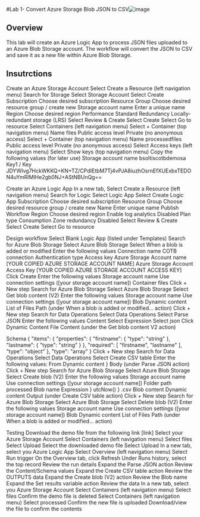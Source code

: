 #Lab 1- Convert Azure Storage Blob JSON to CSV![image](https://user-images.githubusercontent.com/13591910/177837567-da8bd6d5-b577-4e57-ae16-de90bc356141.png)

## Overview
This lab will create an Azure Logic App to process JSON files uploaded to an Azure Blob Storage account. The workflow will convert the JSON to CSV and save it as a new file within Azure Blob Storage. 

## Insutrctions
Create an Azure Storage Account
Select Create a Resource (left navigation menu)
Search for Storage
Select Storage Account
Select Create
Subscription
Choose desired subscription
Resource Group
Choose desired resource group / create new
Storage account name
Enter a unique name
Region
Choose desired region
Performance
Standard
Redundancy
Locally-redundant storage (LRS)
Select Review & Create
Select Create
Select Go to resource
Select Containers (left navigation menu)
Select + Container (top navigation menu)
Name
files
Public access level
Private (no anonymous access)
Select + Container (top navigation menu)
Name
processedfiles
Public access level
Private (no anonymous access)
Select Access keys (left navigation menu)
Select Show keys (top navigation menu)
Copy the following values (for later use)
Storage account name
bsoltiscotbdemosa
Key1 / Key
JDYWIvg7HckWKKQ+KN+TZ/CPdIEtbM7Tj4vPJA8iuzhOsrnEfXUExbxTEDON4uYmRIMlHe2gb0NJ+AStNBUnQg==
			
Create an Azure Logic App
In a new tab, Select Create a Resource (left navigation menu)
Search for Logic
Select Logic App
Select Create
Logic App
Subscription
Choose desired subscription
Resource Group
Choose desired resource group / create new
Name
Enter unique name
Publish
Workflow
Region
Choose desired region
Enable log analytics
Disabled
Plan type
Consumption
Zone redundancy
Disabled
Select Review & Create
Select Create
Select Go to resource

Design workflow
Select Blank Logic App (listed under Templates)
Search for Azure Blob Storage
Select Azure Blob Storage
Select When a blob is added or modified
Enter the following values
Connection name
COTB connection
Authentication type
Access key
Azure Storage Account name
[YOUR COPIED AZURE STORAGE ACCOUNT NAME]
Azure Storage Account Access Key
[YOUR COPIED AZURE STORAGE ACCOUNT ACCESS KEY]
Click Create
Enter the following values
Storage account name
Use connection settings ([your storage account name])
Container
files
Click + New step
Search for Azure Blob Storage
Select Azure Blob Storage
Select Get blob content (V2)
Enter the following values
Storage account name
Use connection settings ([your storage account name])
Blob
Dynamic content
List of Files Path (under When a blob is added or modified… action)
Click + New step
Search for Data Operations
Select Data Operations
Select Parse JSON
Enter the following values
Content
Select Expression
Select json
Click Dynamic Content
File Content (under the Get blob content V2 action)

Schema
				{
				    "items": {
				        "properties": {
				            "firstname": {
				                "type": "string"
				            },
				            "lastname": {
				                "type": "string"
				            }
				        },
				        "required": [
				            "firstname",
				            "lastname"
				        ],
				        "type": "object"
				    },
				    "type": "array"
				}
Click + New step
Search for Data Operations
Select Data Operations
Select Create CSV table
Enter the following values:
From
Dynamic content
} Body (under Parse JSON action)
Click + New step
Search for Azure Blob Storage
Select Azure Blob Storage
Select Create blob (V2)
Enter the following values
Storage account name
Use connection settings ([your storage account name])
Folder path
processed
Blob name
Expression
} utcNow()
} .csv
Blob content
Dynamic content
Output (under Create CSV table action)
Click + New step
Search for Azure Blob Storage
Select Azure Blob Storage
Select Delete blob (V2)
Enter the following values
Storage account name
Use connection settings ([your storage account name])
Blob
Dynamic content
List of Files Path (under When a blob is added or modified… action)

Testing
Download the demo file from the following link
[link]
Select your Azure Storage Account
Select Containers (left navigation menu)
Select files
Select Upload
Select the downloaded demo file
Select Upload
In a new tab, select you Azure Logic App
Select Overview (left navigation menu)
Select Run trigger
On the Overview tab, click Refresh
Under Runs history, select the top record
Review the run details
Expand the Parse JSON action
Review the Content/Schema values
Expand the Create CSV table action
Review the OUTPUTS data
Expand the Create blob (V2) action
Review the Blob name
Expand the Set results variable action
Review the data
In a new tab, select you Azure Storage Account
Select Containers (left navigation menu)
Select files
Confirm the demo file is deleted
Select Containers (left navigation menu)
Select processed
Confirm the new file is uploaded
Download/view the file to confirm the contents
